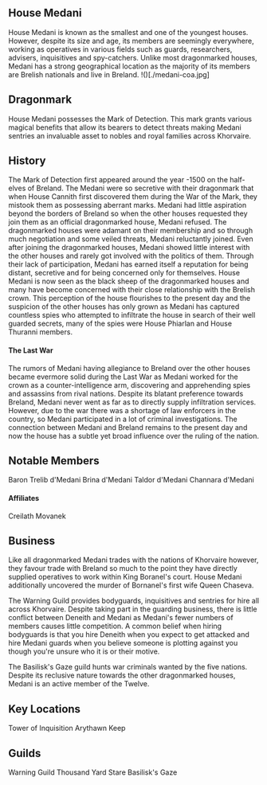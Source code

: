 ## House Medani
House Medani is known as the smallest and one of the youngest houses. However, despite its size and age, its members are seemingly everywhere, working as operatives in various fields such as guards, researchers, advisers, inquisitives and spy-catchers. Unlike most dragonmarked houses, Medani has a strong geographical location as the majority of its members are Brelish nationals and live in Breland.
!()[./medani-coa.jpg]

## Dragonmark
House Medani possesses the Mark of Detection. This mark grants various magical benefits that allow its bearers to detect threats making Medani sentries an invaluable asset to nobles and royal families across Khorvaire.

## History
The Mark of Detection first appeared around the year -1500 on the half-elves of Breland. The Medani were so secretive with their dragonmark that when House Cannith first discovered them during the War of the Mark, they mistook them as possessing aberrant marks. Medani had little aspiration beyond the borders of Breland so when the other houses requested they join them as an official dragonmarked house, Medani refused. The dragonmarked houses were adamant on their membership and so through much negotiation and some veiled threats, Medani reluctantly joined. Even after joining the dragonmarked houses, Medani showed little interest with the other houses and rarely got involved with the politics of them. Through their lack of participation, Medani has earned itself a reputation for being distant, secretive and for being concerned only for themselves. House Medani is now seen as the black sheep of the dragonmarked houses and many have become concerned with their close relationship with the Brelish crown. This perception of the house flourishes to the present day and the suspicion of the other houses has only grown as Medani has captured countless spies who attempted to infiltrate the house in search of their well guarded secrets, many of the spies were House Phiarlan and House Thuranni members.

#### The Last War
The rumors of Medani having allegiance to Breland over the other houses became evermore solid during the Last War as Medani worked for the crown as a counter-intelligence arm, discovering and apprehending spies and assassins from rival nations. Despite its blatant preference towards Breland, Medani never went as far as to directly supply infiltration services. However, due to the war there was a shortage of law enforcers in the country, so Medani participated in a lot of criminal investigations. The connection between Medani and Breland remains to the present day and now the house has a subtle yet broad influence over the ruling of the nation.

## Notable Members
Baron Trelib d'Medani
Brina d'Medani 
Taldor d'Medani
Channara d'Medani
#### Affiliates
Creilath Movanek

## Business
Like all dragonmarked Medani trades with the nations of Khorvaire however, they favour trade with Breland so much to the point they have directly supplied operatives to work within King Boranel's court. House Medani additionally uncovered the murder of Bornanel's first wife Queen Chaseva.

The Warning Guild provides bodyguards, inquisitives and sentries for hire all across Khorvaire. Despite taking part in the guarding business, there is little conflict between Deneith and Medani as Medani's fewer numbers of members causes little competition. A common belief when hiring bodyguards is that you hire Deneith when you expect to get attacked and hire Medani guards when you believe someone is plotting against you though you're unsure who it is or their motive.

The Basilisk's Gaze guild hunts war criminals wanted by the five nations. Despite its reclusive nature towards the other dragonmarked houses, Medani is an active member of the Twelve.

## Key Locations
Tower of Inquisition
Arythawn Keep

## Guilds
Warning Guild
Thousand Yard Stare
Basilisk's Gaze
